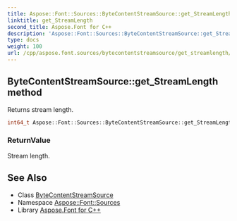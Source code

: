 ```yaml
---
title: Aspose::Font::Sources::ByteContentStreamSource::get_StreamLength method
linktitle: get_StreamLength
second_title: Aspose.Font for C++
description: 'Aspose::Font::Sources::ByteContentStreamSource::get_StreamLength method. Returns stream length in C++.'
type: docs
weight: 100
url: /cpp/aspose.font.sources/bytecontentstreamsource/get_streamlength/
---
```

## ByteContentStreamSource::get_StreamLength method


Returns stream length.

```cpp
int64_t Aspose::Font::Sources::ByteContentStreamSource::get_StreamLength() override
```


### ReturnValue

Stream length.

## See Also

* Class [ByteContentStreamSource](../)
* Namespace [Aspose::Font::Sources](../../)
* Library [Aspose.Font for C++](../../../)
